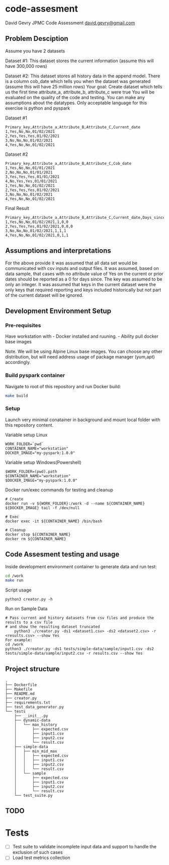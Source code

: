 # code-assesment
David Gevry JPMC Code Assessment
david.gevry@gmail.com

## Problem Desciption
Assume you have 2 datasets

Dataset #1: This dataset stores the current information (assume this will have 300,000 rows)

Dataset #2: This dataset stores all history data in the append model. There is a column cob_date which tells you when the dataset was generated  (assume this will have 25 million rows)
Your goal: Create dataset which tells us the first time attribute_a, attribute_b, attribute_c were true
You will be evaluated on the quality of the code and testing. You can make any assumptions about the datatypes. Only acceptable language for this exercise is python and pyspark   

Dataset #1
```
Primary_key,Attribute_a,Attribute_B,Attribute_C,Current_date
1,Yes,No,No,01/02/2021
2,Yes,Yes,Yes,01/02/2021
3,No,No,No,01/02/2021
4,Yes,No,No,01/02/2021
```

Dataset #2
```
Primary_key,Attribute_a,Attribute_B,Attribute_C,Cob_date
1,Yes,No,No,01/01/2021
2,No,No,No,01/01/2021
3,Yes,Yes,Yes,01/01/2021
4,No,Yes,Yes,01/01/2021
1,Yes,No,No,01/02/2021
2,Yes,Yes,Yes,01/02/2021
3,No,No,No,01/02/2021
4,Yes,No,No,01/02/2021
```

Final Result
```
Primary_key,Attribute_a,Attribute_B,Attribute_C,Current_date,Days_since_attribute_a,Days_since_attribute_b,Days_since_attribute_c
1,Yes,No,No,01/02/2021,1,0,0
2,Yes,Yes,Yes,01/02/2021,0,0,0
3,No,No,No,01/02/2021,1,1,1
4,Yes,No,No,01/02/2021,0,1,1
```

## Assumptions and interpretations
For the above provide it was assumed that all data set would be communicated with csv inputs and output files.
It was assumed, based on data sample, that cases with no attribute value of Yes on the current or prior dates should be reported as a 0 for days since.
The key was assumed to be only an integer.
It was assumed that keys in the current dataset were the only keys that required reporting and keys included historically but not part of the current dataset will be ignored.

## Development Environment Setup

### Pre-requisites
Have workstation with
     - Docker installed and ruuning.
     - Ability pull docker base images

Note. We will be using Alpine Linux base images.
You can choose any other distribution, but will need address usage of package manager (yum,apt) accordingly.

### Build pyspark container

Navigate to root of this repository and run Docker build:
```bash
make build
```

### Setup

Launch very minimal conatainer in background and mount local folder with this repository content.

Variable setup Linux
```
WORK_FOLDER=`pwd`
CONTAINER_NAME="workstation"
DOCKER_IMAGE="my-pyspark:1.0.0"
````

Variable setup Windows(Powershell)
```
$WORK_FOLDER=(pwd).path
$CONTAINER_NAME="workstation"
$DOCKER_IMAGE="my-pyspark:1.0.0"
```

Docker run/exec commands for testing and cleanup
```
# Create
docker run -v ${WORK_FOLDER}:/work -d --name ${CONTAINER_NAME} ${DOCKER_IMAGE} tail -f /dev/null

# Exec
docker exec -it ${CONTAINER_NAME} /bin/bash

# Cleanup
docker stop ${CONTAINER_NAME}
docker rm ${CONTAINER_NAME}
```

## Code Assesment testing and usage

Inside development environment container to generate data and run test:
```bash
cd /work
make run
```

Script usage
```
python3 creator.py -h
```

Run on Sample Data
```
# Pass current and history datasets from csv files and produce the results to a csv file
# and show the resulting dataset truncated
    python3 ./creator.py -ds1 <dataset1.csv> -ds2 <dataset2.csv> -r <results.csv> --show Yes
For example:
cd /work
python3 ./creator.py -ds1 tests/simple-data/sample/input1.csv -ds2 tests/simple-data/sample/input2.csv -r results.csv --show Yes
```
## Project structure
```
.
├── Dockerfile
├── Makefile
├── README.md
├── creator.py
├── requirements.txt
├── test_data_generator.py
└── tests
    ├── __init__.py
    ├── dynamic-data
    │   └── max_history
    │       ├── expected.csv
    │       ├── input1.csv
    │       ├── input2.csv
    │       └── result.csv
    ├── simple-data
    │   ├── min_mid_max
    │   │   ├── expected.csv
    │   │   ├── input1.csv
    │   │   ├── input2.csv
    │   │   └── result.csv
    │   └── sample
    │       ├── expected.csv
    │       ├── input1.csv
    │       ├── input2.csv
    │       └── result.csv
    └── test_suite.py
```

## TODO
# Tests

- [ ] Test suite to validate incomplete input data and support to handle the exclusion of such cases
- [ ] Load test metrics collection
